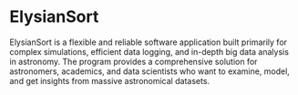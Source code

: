 # ElysianSort
ElysianSort is a flexible and reliable software application built primarily for complex simulations, efficient data logging, and in-depth big data analysis in astronomy. The program provides a comprehensive solution for astronomers, academics, and data scientists who want to examine, model, and get insights from massive astronomical datasets.
